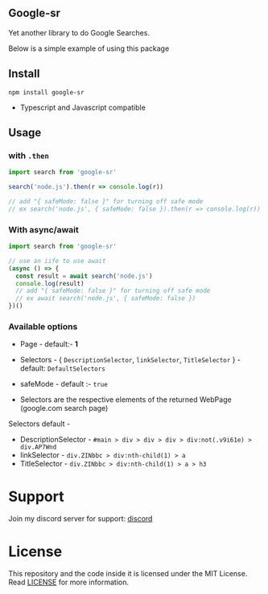 ## Google-sr

Yet another library to do Google Searches.

Below is a simple example of using this package

## Install

```
npm install google-sr
```

* Typescript and Javascript compatible

## Usage

### with `.then`
```ts
import search from 'google-sr'

search('node.js').then(r => console.log(r))

// add "{ safeMode: false }" for turning off safe mode
// ex search('node.js', { safeMode: false }).then(r => console.log(r))
```

### With async/await

```ts
import search from 'google-sr'

// use an iife to use await
(async () => {
  const result = await search('node.js')
  console.log(result)
  // add "{ safeMode: false }" for turning off safe mode
  // ex await search('node.js', { safeMode: false })
})()
```

### Available options

* Page - default:- **1**

* Selectors - {
	 `DescriptionSelector`, 
	 `linkSelector`, 
	 `TitleSelector`
} - default: `DefaultSelectors`

* safeMode - default :- `true`

* Selectors are the respective elements of the returned WebPage (google.com search page)

Selectors default -
* DescriptionSelector - `#main > div > div > div > div:not(.v9i61e) > div.AP7Wnd`
* linkSelector - `div.ZINbbc > div:nth-child(1) > a`
* TitleSelector - `div.ZINbbc > div:nth-child(1) > a > h3`

# Support

Join my discord server for support: [discord](https://discord.gg/9s52pz6nWX)

# License
This repository and the code inside it is licensed under the MIT License. Read [LICENSE](https://github.com/typicalninja493/google-sr/blob/master/LICENSE) for more information.